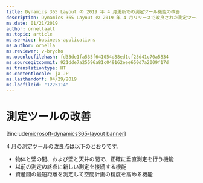 ```yaml
---
title: Dynamics 365 Layout の 2019 年 4 月更新での測定ツール機能の改善
description: Dynamics 365 Layout の 2019 年 4 月リリースで改良された測定ツール機能では、空間デザイナーはいっそう正確に測定することができます。
ms.date: 01/21/2019
author: ornellaalt
ms.topic: article
ms.service: business-applications
ms.author: ornella
ms.reviewer: v-brycho
ms.openlocfilehash: fd33de1fa535f641054d88ed1cf25d41c70a5834
ms.sourcegitcommit: 921dde7a25596a81c049162eee650d7a2009f17d
ms.translationtype: HT
ms.contentlocale: ja-JP
ms.lasthandoff: 04/29/2019
ms.locfileid: "1225114"
---
```

# <a name="measurement-tool-improvements"></a>測定ツールの改善
[!include[microsoft-dynamics365-layout banner](../../includes/microsoft-dynamics365-layout.md)]

4 月の測定ツールの改良点は以下のとおりです。

- 物体と壁の間、および壁と天井の間で、正確に垂直測定を行う機能
- 以前の測定の終点に新しい測定を接続する機能
- 資産間の最短距離を測定して空間計画の精度を高める機能


